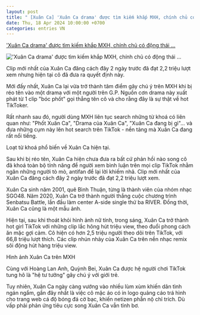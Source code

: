 ```yaml
---
layout: post
title: " [Xuân Ca] 'Xuân Ca drama' được tìm kiếm khắp MXH, chính chủ có động thái ..."
date: Thu, 18 Apr 2024 10:00:00 +0700
categories: entries VN
---
```

['Xuân Ca drama' được tìm kiếm khắp MXH, chính chủ có động thái ...](https://kenh14.vn/xuan-ca-drama-duoc-tim-kiem-khap-mxh-chinh-chu-co-dong-thai-bat-ngo-20240418094024504.chn)

!['Xuân Ca drama' được tìm kiếm khắp MXH, chính chủ có động thái ...](https://kenh14cdn.com/zoom/600_315/203336854389633024/2024/4/18/photo1713410566031-1713410566951761963827.jpg)

Clip mới nhất của Xuân Ca đăng cách đây 2 ngày trước đã đạt 2,2 triệu lượt xem nhưng hiện tại cô đã đưa ra quyết định này.

Mới đấy nhất, Xuân Ca lại vừa trở thành tâm điểm gây chú ý trên MXH khi bị réo tên vào một drama với một người trên G.P. Nguồn cơn drama này xuất phát từ 1 clip "bóc phốt" gọi thẳng tên cô và cho rằng đây là sự thật về hot TikToker.

Rất nhanh sau đó, người dùng MXH liên tục search những từ khoá có liên quan như: "Phốt Xuân Ca", "Drama của Xuân Ca", "Xuân Ca đang bị gì"... và đưa những cụm này lên hot search trên TikTok - nền tảng mà Xuân Ca đang rất nổi tiếng.

Loạt từ khoá phổ biến về Xuân Ca hiện tại.

Sau khi bị réo tên, Xuân Ca hiện chưa đưa ra bất cứ phản hồi nào song cô đã khoá toàn bộ tính năng để người xem bình luận trên mọi clip TikTok nhằm ngăn những người tò mò, antifan để lại lời khiếm nhã. Clip mới nhất của Xuân Ca đăng cách đây 2 ngày trước đã đạt 2,2 triệu lượt xem.



Xuân Ca sinh năm 2001, quê Bình Thuận, từng là thành viên của nhóm nhạc SGO48. Năm 2020, Xuân Ca trở thành người thắng cuộc chương trình Senbatsu Battle, lần đầu làm center A-side single thứ ba RIVER. Đồng thời, Xuân Ca cũng là một mẫu ảnh.

Hiện tại, sau khi thoát khỏi hình ảnh nữ tính, trong sáng, Xuân Ca trở thành hot girl TikTok với những clip lắc hông hút triệu view, theo đuổi phong cách ăn mặc gợi cảm. Cô hiện có hơn 2,5 triệu người theo dõi trên TikTok, với 66,8 triệu lượt thích. Các clip nhún nhảy của Xuân Ca trên nền nhạc remix sôi động hút hàng triệu view.

Hình ảnh Xuân Ca trên MXH

Cùng với Hoàng Lan Anh, Quỳnh Bei, Xuân Ca được hệ người chơi TikTok tung hô là "hệ tư tưởng" gây chú ý với giới trẻ.

Tuy nhiên, Xuân Ca ngày càng vướng vào nhiều lùm xùm khiến dân tình ngán ngẩm, gần đây nhất là việc cô mặc áo có in logo quảng cáo trá hình cho trang web cá độ bóng đá cờ bạc, khiến netizen phẫn nộ chỉ trích. Dù vấp phải phản ứng tiêu cực song Xuân Ca vẫn tỉnh bơ.

